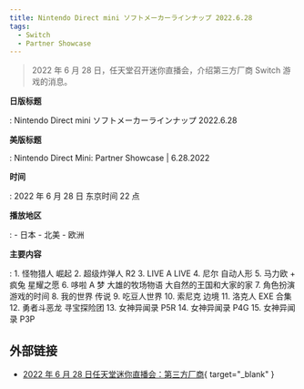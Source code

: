 ```yaml
---
title: Nintendo Direct mini ソフトメーカーラインナップ 2022.6.28
tags:
  - Switch
  - Partner Showcase
---
```


> 2022 年 6 月 28 日，任天堂召开迷你直播会，介绍第三方厂商 Switch 游戏的消息。

**日版标题**

:	Nintendo Direct mini ソフトメーカーラインナップ 2022.6.28

**美版标题**

:	Nintendo Direct Mini: Partner Showcase | 6.28.2022

**时间**

:	2022 年 6 月 28 日 东京时间 22 点

**播放地区**

:	- 日本
	- 北美
	- 欧洲

**主要内容**

:	1. 怪物猎人 崛起
	2. 超级炸弹人 R2
	3. LIVE A LIVE
	4. 尼尔 自动人形
	5. 马力欧 + 疯兔 星耀之愿
	6. 哆啦 A 梦 大雄的牧场物语 大自然的王国和大家的家
	7. 角色扮演游戏的时间
	8. 我的世界 传说
	9. 吃豆人世界
	10. 索尼克 边境
	11. 洛克人 EXE 合集
	12. 勇者斗恶龙 寻宝探险团
	13. 女神异闻录 P5R
	14. 女神异闻录 P4G
	15. 女神异闻录 P3P

## 外部链接

- [2022 年 6 月 28 日任天堂迷你直播会：第三方厂商](https://www.bilibili.com/video/BV1XB4y1v7Wg/){ target="_blank" }
